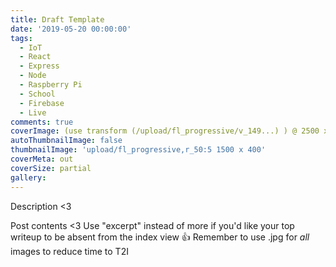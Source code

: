 ```yaml
---
title: Draft Template
date: '2019-05-20 00:00:00'
tags:
  - IoT
  - React
  - Express
  - Node
  - Raspberry Pi
  - School
  - Firebase
  - Live
comments: true
coverImage: (use transform (/upload/fl_progressive/v_149...) ) @ 2500 x 1512
autoThumbnailImage: false
thumbnailImage: 'upload/fl_progressive,r_50:5 1500 x 400'
coverMeta: out
coverSize: partial
gallery:
---
```


Description <3
</br>
<!-- more -->
Post contents <3
Use "excerpt" instead of more if you'd like your top writeup to be absent from
the index view 👍
Remember to use .jpg for *all* images to reduce time to T2I
